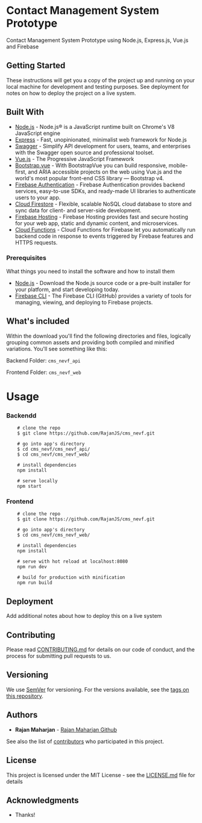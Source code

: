 # Contact Management System Prototype

Contact Management System Prototype using Node.js, Express.js, Vue.js and Firebase

## Getting Started

These instructions will get you a copy of the project up and running on your local machine for development and testing purposes. See deployment for notes on how to deploy the project on a live system.

## Built With

- [Node.js](https://nodejs.org/en/docs/) - Node.js® is a JavaScript runtime built on Chrome's V8 JavaScript engine
- [Express](https://expressjs.com/) - Fast, unopinionated, minimalist web framework for Node.js
- [Swagger](https://swagger.io/) - Simplify API development for users, teams, and enterprises with the Swagger open source and professional toolset.
- [Vue.js](https://vuejs.org/) - The Progressive JavaScript Framework
- [Bootstrap.vue](https://bootstrap-vue.js.org/) - With BootstrapVue you can build responsive, mobile-first, and ARIA accessible projects on the web using Vue.js and the world's most popular front-end CSS library — Bootstrap v4.
- [Firebase Authentication](https://firebase.google.com/docs/auth) - Firebase Authentication provides backend services, easy-to-use SDKs, and ready-made UI libraries to authenticate users to your app.
- [Cloud Firestore](https://firebase.google.com/docs/firestore) - Flexible, scalable NoSQL cloud database to store and sync data for client- and server-side development.
- [Firebase Hosting](https://firebase.google.com/docs/hosting) - Firebase Hosting provides fast and secure hosting for your web app, static and dynamic content, and microservices.
- [Cloud Functions](https://firebase.google.com/docs/functions) - Cloud Functions for Firebase let you automatically run backend code in response to events triggered by Firebase features and HTTPS requests.

### Prerequisites

What things you need to install the software and how to install them

- [Node.js](https://nodejs.org/en/download/) - Download the Node.js source code or a pre-built installer for your platform, and start developing today.
- [Firebase CLI](https://firebase.google.com/docs/cli) - The Firebase CLI (GitHub) provides a variety of tools for managing, viewing, and deploying to Firebase projects.

## What's included

Within the download you'll find the following directories and files, logically grouping common assets and providing both compiled and minified variations. You'll see something like this:

Backend Folder:
`cms_nevf_api`

Frontend Folder:
`cms_nevf_web`

# Usage

### Backendd

```
    # clone the repo
    $ git clone https://github.com/RajanJS/cms_nevf.git

    # go into app's directory
    $ cd cms_nevf/cms_nevf_api/
    $ cd cms_nevf/cms_nevf_web/

    # install dependencies
    npm install

    # serve locally
    npm start

```

### Frontend

```
    # clone the repo
    $ git clone https://github.com/RajanJS/cms_nevf.git

    # go into app's directory
    $ cd cms_nevf/cms_nevf_web/

    # install dependencies
    npm install

    # serve with hot reload at localhost:8080
    npm run dev

    # build for production with minification
    npm run build
```

## Deployment

Add additional notes about how to deploy this on a live system

## Contributing

Please read [CONTRIBUTING.md](https://gist.github.com/PurpleBooth/b24679402957c63ec426) for details on our code of conduct, and the process for submitting pull requests to us.

## Versioning

We use [SemVer](http://semver.org/) for versioning. For the versions available, see the [tags on this repository](https://github.com/your/project/tags).

## Authors

- **Rajan Maharjan** - [Rajan Maharjan Github](https://github.com/RajanJS)

See also the list of [contributors](https://github.com/your/project/contributors) who participated in this project.

## License

This project is licensed under the MIT License - see the [LICENSE.md](LICENSE.md) file for details

## Acknowledgments

- Thanks!
